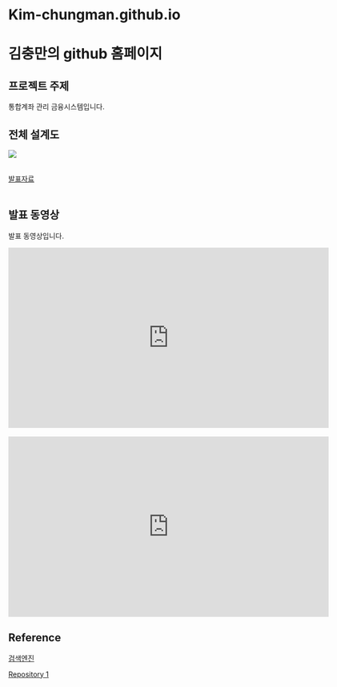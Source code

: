 # Kim-chungman.github.io

# 김충만의 github 홈페이지​

## 프로젝트 주제​

통합계좌 관리 금융시스템입니다.​

## 전체 설계도​

<img src="architecture.png"/><br> ​

[발표자료](/project.pptx)<br>​

## 발표 동영상​

발표 동영상입니다.​

<iframe id="ytplayer" type="text/html" width="640" height="360" src="https://www.youtube.com/embed/reOGfxYJre0" frameborder="0"></iframe>​
<iframe id="ytplayer" type="text/html" width="640" height="360" src="https://www.youtube.com/watch?v=reOGfxYJre0" frameborder="0"></iframe>

## Reference​

[검색엔진](https://naver.com)​

[Repository 1](https://{github-id}.github.io/{repository-name})
